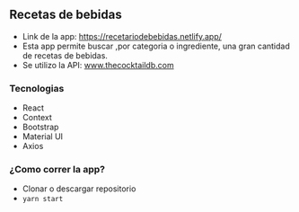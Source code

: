## Recetas de bebidas
- Link de la app: https://recetariodebebidas.netlify.app/
- Esta app permite buscar ,por categoria o ingrediente, una gran cantidad de recetas de bebidas.
- Se utilizo la API: www.thecocktaildb.com
 
### Tecnologias

- React 
- Context
- Bootstrap
- Material UI
- Axios

### ¿Como correr la app?
- Clonar o descargar repositorio
- `yarn start`

